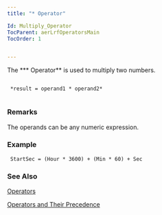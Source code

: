 ```yaml
---
title: "* Operator"

Id: Multiply_Operator
TocParent: aerLrfOperatorsMain
TocOrder: 1


---
```


The *** Operator** is used to multiply two numbers.

```

 *result = operand1 * operand2* 
        
```

### Remarks
The operands can be any numeric expression.

### Example

```
 StartSec = (Hour * 3600) + (Min * 60) + Sec      
```

### See Also
[Operators](ecrLrfOperatorsMain.html)

[Operators and Their Precedence](Expression_Operators_and_their_Precedence.html) 
